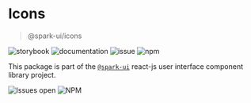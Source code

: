 # Icons
> @spark-ui/icons

![storybook](https://img.shields.io/badge/storybook-black?logo=storybook&link=https%3A%2F%2Fsparkui.vercel.app%2F%3Fpath%3D%2Fdocs%2Fcomponents-icons--docs)
![documentation](https://img.shields.io/badge/documentation-black?logo=googledocs&link=https%3A%2F%2Fsparkui-adv.vercel.app%2Fdocs%2Fcomponents%2Ficons)
![issue](https://img.shields.io/badge/report%20a%20bug-black?logo=openbugbounty&logoColor=red&link=https%3A%2F%2Fgithub.com%2Fadevinta%2Fspark%2Fissues%2Fnew%3F%26projects%3D4%26template%3Dbug-report.yml%26assignees%3D%26labels%3Dcomponent%2Cicons)
![npm](https://img.shields.io/npm/dt/%40spark-ui/icons?logo=npm&labelColor=black&link=https%3A%2F%2Fwww.npmjs.com%2Fpackage%2F%40spark-ui%2Ficons)


This package is part of the [`@spark-ui`](https://github.com/adevinta/spark) react-js user interface component library project.

![Issues open](https://img.shields.io/github/issues-search/adevinta/spark?query=is%3Aopen%20label%3Acomponent%20label%3Aicons&logo=openbugbounty&logoColor=red&label=issues%20open&color=red&link=https%3A%2F%2Fgithub.com%2Fadevinta%2Fspark%2Fissues%3Fq%3Dis%253Aopen%2Blabel%253Acomponent%2Blabel%253Aicons)
![NPM](https://img.shields.io/npm/l/%40spark-ui%2Ficons)
